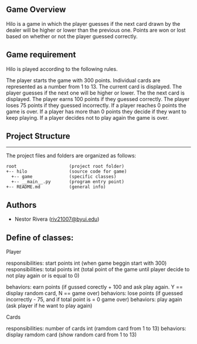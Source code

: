 ## Game Overview

Hilo is a game in which the player guesses if the next card drawn by the dealer will be higher or lower than the previous one. Points are won or lost based on whether or not the player guessed correctly.

## Game requirement

Hilo is played according to the following rules.

The player starts the game with 300 points.
Individual cards are represented as a number from 1 to 13.
The current card is displayed.
The player guesses if the next one will be higher or lower.
The the next card is displayed.
The player earns 100 points if they guessed correctly.
The player loses 75 points if they guessed incorrectly.
If a player reaches 0 points the game is over.
If a player has more than 0 points they decide if they want to keep playing.
If a player decides not to play again the game is over.

## Project Structure

---
The project files and folders are organized as follows:
```
root                    (project root folder)
+-- hilo                (source code for game)
  +-- game              (specific classes)
  +-- __main__.py       (program entry point)
+-- README.md           (general info)
```

## Authors

* Nestor Rivera (riv21007@byui.edu)


## Define of classes:

Player

responsibilities: start points int (when game beggin start with 300)
responsibilities: total points int (total point of the game until player decide to not play again or is equal to 0)

behaviors: earn points (if gussed corectly + 100 and ask play again. Y == display random card, N == game over)
behaviors: lose points (if guessed incorrectly - 75, and if total point is = 0 game over)
behaviors: play again (ask player if he want to play again)

Cards

responsibilities: number of cards int (ramdom card from 1 to 13)
behaviors: display ramdom card (show random card from 1 to 13)